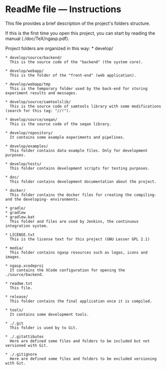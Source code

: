 ReadMe file — Instructions
==========================

This file provides a brief description of the project's folders structure.

If this is the first time you open this project, you can start by reading 
the manual (./doc/TeX/ngasp.pdf).


Project folders are organized in this way:
    * develop/

    * develop/source/backend/
      This is the source code of the "backend" (the system core).

    * develop/webapp/
      This is the folder of the "front-end" (web application).

    * develop/webapp/tmp
      This is the temporary folder used by the back-end for storing experiment results and messages.

    * develop/source/samtoolslib/
      This is the source code of samtools library with some modifications (search for this tag: "//!").

    * develop/source/seqan/
      This is the source code of the seqan library.

    * develop/repository/
      It contains some example experiments and pipelines.

    * develop/examples/
      This folder contains data example files. Only for development purposes.

    * develop/tests/
      This folder contains development scripts for testing purposes.

    * doc/
      This folder contains development documentation about the project.

    * docker/
      This folder contains the docker files for creating the compiling- and the developing- environments.

    * gradle/
    * gradlew
    * gradlew.bat
      This folder and files are used by Jenkins, the continuous integration system.

    * LICENSE.txt
      This is the license text for this project (GNU Lesser GPL 2.1)

    * media/
      This folder contains ngasp resources such as logos, icons and images.

    * ngasp.xcodeproj
      It contains the XCode configuration for opening the ./source/backend.

    * readme.txt
      This file.

    * release/
      This folder contains the final application once it is compiled.

    * tools/
      It contains some development tools.

    * ./.git
      This folder is used by to Git.

    * ./.gitattibutes
      Here are defined some files and folders to be included but not versioned with Git.

    * ./.gitignore
      Here are defined some files and folders to be excluded versioning with Git.



